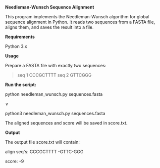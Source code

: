 **Needleman-Wunsch Sequence Alignment**

This program implements the Needleman-Wunsch algorithm for global sequence alignment in Python. It reads two sequences from a FASTA file, aligns them, and saves the result into a file.


**Requirements**

Python 3.x


**Usage**

Prepare a FASTA file with exactly two sequences:

>seq 1
CCCGCTTTT
>seq 2
GTTCGGG


**Run the script:**

python needleman_wunsch.py sequences.fasta

∨

python3 needleman_wunsch.py sequences.fasta


The aligned sequences and score will be saved in score.txt.


**Output**

The output file score.txt will contain:
 
align seq's:
CCCGCTTTT
-GTTC-GGG

score: -9


